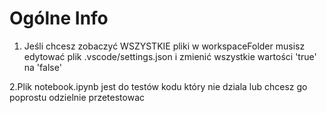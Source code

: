 # Ogólne Info

1. Jeśli chcesz zobaczyć WSZYSTKIE pliki w workspaceFolder musisz edytować plik .vscode/settings.json i zmienić wszystkie wartości 'true' na 'false'

2.Plik notebook.ipynb jest do testów kodu który nie dziala lub chcesz go poprostu odzielnie przetestowac